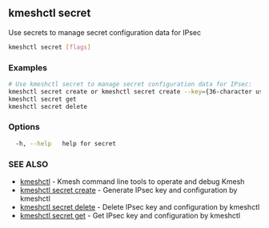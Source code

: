 ## kmeshctl secret

Use secrets to manage secret configuration data for IPsec

```bash
kmeshctl secret [flags]
```

### Examples

```bash
# Use kmeshctl secret to manage secret configuration data for IPsec:
kmeshctl secret create or kmeshctl secret create --key={36-character user-defined key here}
kmeshctl secret get
kmeshctl secret delete

```

### Options

```bash
  -h, --help   help for secret
```

### SEE ALSO

* [kmeshctl](kmeshctl.md) - Kmesh command line tools to operate and debug Kmesh
* [kmeshctl secret create](kmeshctl_secret_create.md) - Generate IPsec key and configuration by kmeshctl
* [kmeshctl secret delete](kmeshctl_secret_delete.md) - Delete IPsec key and configuration by kmeshctl
* [kmeshctl secret get](kmeshctl_secret_get.md) - Get IPsec key and configuration by kmeshctl
